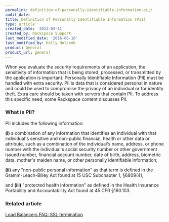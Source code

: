 ```yaml
---
permalink: definition-of-personally-identifiable-information-pii/
audit_date:
title: Definition of Personally Identifiable Information (PII)
type: article
created_date: '2012-04-11'
created_by: Rackspace Support
last_modified_date: '2016-06-16'
last_modified_by: Kelly Holcomb
product: General
product_url: general
---
```


When you evaluate the security requirements of an application, the
sensitivity of information that is being stored, processed, or
transmitted by the application is important. Personally Identifiable
Information (PII) must be handled with extra security. PII is data that
is considered personal in nature and could be used to compromise the
privacy of an individual or for identity theft. Extra care should
be taken with servers that contain PII. To address this specific need,
some Rackspace content discusses PII.

### What is PII?

PII includes the following information:

**(i)** a combination of any information that identifies an individual
with that individual's sensitive and non-public financial, health or
other data or attribute, such as a combination of the individual's name,
address, or phone number with the individual's social security number or
other government issued number, financial account number, date of birth,
address, biometric data, mother's maiden name, or other
personally identifiable information;

**(ii)** any "non-public personal information" as that term is defined
in the Gramm-Leach-Bliley Act found at 15 USC Subchapter 1, &sect;6809(4),

and **(iii)** "protected health information" as defined in the Health
Insurance Portability and Accountability Act found at 45 CFR &sect;160.103.

### Related article

[Load Balancers FAQ: SSL termination](/support/how-to/cloud-load-balancers-faq)

